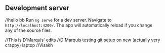 ## Development server
//hello bb
Run `ng serve` for a dev server. Navigate to `http://localhost:4200/`. The app will automatically reload if you change any of the source files.


//This is D'Marquis' edits
//D'Marquis testing git setup on new (actually very crappy) laptop
//Visakh 